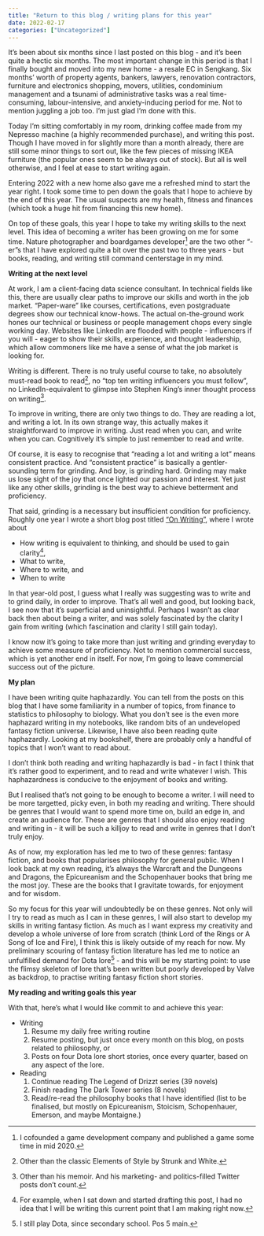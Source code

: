 ```yaml
---
title: "Return to this blog / writing plans for this year"
date: 2022-02-17
categories: ["Uncategorized"]
---
```


It’s been about six months since I last posted on this blog - and it’s been quite a hectic six months. The most important change in this period is that I finally bought and moved into my new home - a resale EC in Sengkang. Six months’ worth of property agents, bankers, lawyers, renovation contractors, furniture and electronics shopping, movers, utilities, condominium management and a tsunami of administrative tasks was a real time-consuming, labour-intensive, and anxiety-inducing period for me. Not to mention juggling a job too. I’m just glad I’m done with this.

Today I’m sitting comfortably in my room, drinking coffee made from my Nepresso machine (a  highly recommended purchase), and writing this post. Though I have moved in for slightly more than a month already, there are still some minor things to sort out, like the few pieces of missing IKEA furniture (the popular ones seem to be always out of stock). But all is well otherwise, and I feel at ease to start writing again.

Entering 2022 with a new home also gave me a refreshed mind to start the year right. I took some time to pen down the goals that I hope to achieve by the end of this year. The usual suspects are my health, fitness and finances (which took a huge hit from financing this new home).

On top of these goals, this year I hope to take my writing skills to the next level. This idea of becoming a writer has been growing on me for some time. Nature photographer and boardgames developer[^1] are the two other “-er”s that I have explored quite a bit over the past two to three years - but books, reading, and writing still command centerstage in my mind.

[^1]:I cofounded a game development company and published a game some time in mid 2020.

**Writing at the next level**

At work, I am a client-facing data science consultant. In technical fields like this, there are usually clear paths to improve our skills and worth in the job market. “Paper-ware” like courses, certifications, even postgraduate degrees show our technical know-hows. The actual on-the-ground work hones our technical or business or people management chops every single working day. Websites like LinkedIn are flooded with people - influencers if you will - eager to show their skills, experience, and thought leadership, which allow commoners like me have a sense of what the job market is looking for.

Writing is different. There is no truly useful course to take, no absolutely must-read book to read[^2], no “top ten writing influencers you must follow”, no LinkedIn-equivalent to glimpse into Stephen King’s inner thought process on writing[^3].

[^2]:Other than the classic Elements of Style by Strunk and White.
[^3]:Other than his memoir. And his marketing- and politics-filled Twitter posts don’t count.

To improve in writing, there are only two things to do. They are reading a lot, and writing a lot. In its own strange way, this actually makes it straightforward to improve in writing. Just read when you can, and write when you can. Cognitively it’s simple to just remember to read and write.

Of course, it is easy to recognise that “reading a lot and writing a lot” means consistent practice. And “consistent practice” is basically a gentler-sounding term for grinding. And boy, is grinding hard. Grinding may make us lose sight of the joy that once lighted our passion and interest. Yet just like any other skills, grinding is the best way to achieve betterment and proficiency.

That said, grinding is a necessary but insufficient condition for proficiency. Roughly one year I wrote a short blog post titled [“On Writing”](https://thestatsguy.rbind.io/post/2021/02/13/a-2021-update-/-on-writing/), where I wrote about

- How writing is equivalent to thinking, and should be used to gain clarity[^4],
- What to write,
- Where to write, and
- When to write

[^4]:For example, when I sat down and started drafting this post, I had no idea that I will be writing this current point that I am making right now.

In that year-old post, I guess what I really was suggesting was to write and to grind daily, in order to improve. That’s all well and good, but looking back, I see now that it’s superficial and uninsightful. Perhaps I wasn’t as clear back then about being a writer, and was solely fascinated by the clarity I gain from writing (which fascination and clarity I still gain today).

I know now it’s going to take more than just writing and grinding everyday to achieve some measure of proficiency. Not to mention commercial success, which is yet another end in itself. For now, I’m going to leave commercial success out of the picture.

**My plan**

I have been writing quite haphazardly. You can tell from the posts on this blog that I have some familiarity in a number of topics, from finance to statistics to philosophy to biology. What you don’t see is the even more haphazard writing in my notebooks, like random bits of an undeveloped fantasy fiction universe. Likewise, I have also been reading quite haphazardly. Looking at my bookshelf, there are probably only a handful of topics that I won’t want to read about.

I don’t think both reading and writing haphazardly is bad - in fact I think that it’s rather good to experiment, and to read and write whatever I wish. This haphazardness is conducive to the enjoyment of books and writing.

But I realised that’s not going to be enough to become a writer. I will need to be more targetted, picky even, in both my reading and writing. There should be genres that I would want to spend more time on, build an edge in, and create an audience for. These are genres that I should also enjoy reading and writing in - it will be such a killjoy to read and write in genres that I don’t truly enjoy.

As of now, my exploration has led me to two of these genres: fantasy fiction, and books that popularises philosophy for general public. When I look back at my own reading, it’s always the Warcraft and the Dungeons and Dragons, the Epicureanism and the Schopenhauer books that bring me the most joy. These are the books that I gravitate towards, for enjoyment and for wisdom.

So my focus for this year will undoubtedly be on these genres. Not only will I try to read as much as I can in these genres, I will also start to develop my skills in writing fantasy fiction. As much as I want express my creativity and develop a whole universe of lore from scratch (think Lord of the Rings or A Song of Ice and Fire), I think this is likely outside of my reach for now. My preliminary scouring of fantasy fiction literature has led me to notice an unfulfilled demand for Dota lore[^5] - and this will be my starting point: to use the flimsy skeleton of lore that’s been written but poorly developed by Valve as backdrop, to practise writing fantasy fiction short stories.

[^5]:I still play Dota, since secondary school. Pos 5 main.

**My reading and writing goals this year**

With that, here’s what I would like commit to and achieve this year:

- Writing
    1. Resume my daily free writing routine
    2. Resume posting, but just once every month on this blog, on posts related to philosophy, or
    3. Posts on four Dota lore short stories, once every quarter, based on any aspect of the lore.
- Reading
    1. Continue reading The Legend of Drizzt series (39 novels)
    2. Finish reading The Dark Tower series (8 novels)
    3. Read/re-read the philosophy books that I have identified (list to be finalised, but mostly on Epicureanism, Stoicism, Schopenhauer, Emerson, and maybe Montaigne.)